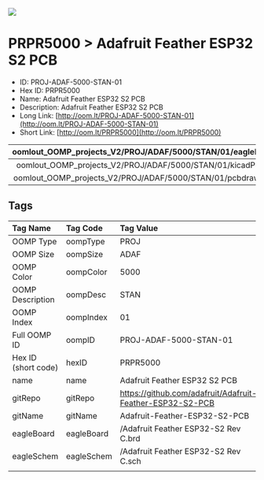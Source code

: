 


  
![][im]
# PRPR5000 > Adafruit Feather ESP32 S2 PCB

- ID: PROJ-ADAF-5000-STAN-01
- Hex ID: PRPR5000
- Name: Adafruit Feather ESP32 S2 PCB
- Description: Adafruit Feather ESP32 S2 PCB
- Long Link: [http://oom.lt/PROJ-ADAF-5000-STAN-01](http://oom.lt/PROJ-ADAF-5000-STAN-01)
- Short Link: [http://oom.lt/PRPR5000](http://oom.lt/PRPR5000)
  

|oomlout_OOMP_projects_V2/PROJ/ADAF/5000/STAN/01/eagleImage.png|oomlout_OOMP_projects_V2/PROJ/ADAF/5000/STAN/01/eagleSchemImage.png|oomlout_OOMP_projects_V2/PROJ/ADAF/5000/STAN/01/kicadPcb3dFront.png|oomlout_OOMP_projects_V2/PROJ/ADAF/5000/STAN/01/kicadPcb3dBack.png|
| :---: | :---: | :---: | :---: |
|oomlout_OOMP_projects_V2/PROJ/ADAF/5000/STAN/01/kicadPcb3d.png|oomlout_OOMP_projects_V2/PROJ/ADAF/5000/STAN/01/bomBack.png|oomlout_OOMP_projects_V2/PROJ/ADAF/5000/STAN/01/bomFront.png|oomlout_OOMP_projects_V2/PROJ/ADAF/5000/STAN/01/pcbdraw.svg|
|oomlout_OOMP_projects_V2/PROJ/ADAF/5000/STAN/01/pcbdrawBack.svg||||

## Tags
  

|Tag Name|Tag Code|Tag Value|
| :--- | :--- | :--- |
|OOMP Type|oompType|PROJ|
|OOMP Size|oompSize|ADAF|
|OOMP Color|oompColor|5000|
|OOMP Description|oompDesc|STAN|
|OOMP Index|oompIndex|01|
|Full OOMP ID|oompID|PROJ-ADAF-5000-STAN-01|
|Hex ID (short code)|hexID|PRPR5000|
|name|name|Adafruit Feather ESP32 S2 PCB|
|gitRepo|gitRepo|https://github.com/adafruit/Adafruit-Feather-ESP32-S2-PCB|
|gitName|gitName|Adafruit-Feather-ESP32-S2-PCB|
|eagleBoard|eagleBoard|/Adafruit Feather ESP32-S2 Rev C.brd|
|eagleSchem|eagleSchem|/Adafruit Feather ESP32-S2 Rev C.sch|
||||



[im]: PROJ/ADAF/5000/STAN/01/kicadPcb3d_450.png
